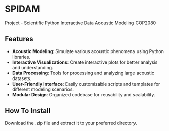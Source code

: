 # SPIDAM
Project - Scientific Python Interactive Data Acoustic Modeling COP2080

## Features
- **Acoustic Modeling**: Simulate various acoustic phenomena using Python libraries.
- **Interactive Visualizations**: Create interactive plots for better analysis and understanding.
- **Data Processing**: Tools for processing and analyzing large acoustic datasets.
- **User-Friendly Interface**: Easily customizable scripts and templates for different modeling scenarios.
- **Modular Design**: Organized codebase for reusability and scalability.

## How To Install
Download the .zip file and extract it to your preferred directory.
